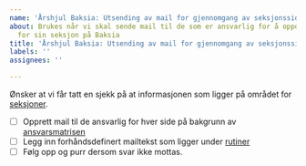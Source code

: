 ```yaml
---
name: 'Årshjul Baksia: Utsending av mail for gjennomgang av seksjonssiden'
about: Brukes når vi skal sende mail til de som er ansvarlig for å oppdatere innhold
  for sin seksjon på Baksia
title: 'Årshjul Baksia: Utsending av mail for gjennomgang av seksjonssiden'
labels: ''
assignees: ''

---
```


Ønsker at vi får tatt en sjekk på at informasjonen som ligger på området for [seksjoner](https://baksia.digdir.no/brukeropplevelse-og-datadeling/seksjoner/).

- [ ] Opprett mail til de ansvarlig for hver side på bakgrunn av [ansvarsmatrisen](https://digdir.sharepoint.com/:p:/r/sites/TeamStyringssystem/Delte%20dokumenter/General/Baksia_leveranser/Ansvarsmatrise%20Baksia/Ansvarsmatrise%20Baksia%20per%2028.11.2024.pptx?d=w923db82deaa34b56915dd50ff5b7f712&csf=1&web=1&e=TFeHkL)
- [ ] Legg inn forhåndsdefinert mailtekst som ligger under [rutiner](https://digdir.sharepoint.com/:f:/r/sites/TeamStyringssystem/Delte%20dokumenter/General/Baksia_leveranser/Rutiner%20knyttet%20til%20%C3%A5rshjul?csf=1&web=1&e=rpom0x)
- [ ] Følg opp og purr dersom svar ikke mottas.
